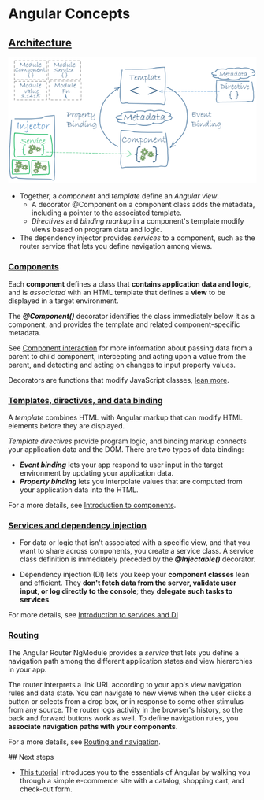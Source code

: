 # Angular Concepts

## [Architecture](https://angular.io/guide/architecture)

![architecture](assets/architecture.png)

- Together, a _component_ and _template_ define an _Angular view_.
  - A decorator @Component on a component class adds the metadata, including a pointer to the associated template.
  - _Directives_ and _binding markup_ in a component's template modify views based on program data and logic.
- The dependency injector provides _services_ to a component, such as the router service that lets you define navigation among views.

### [Components](https://angular.io/guide/architecture#components)

Each **component** defines a class that **contains application data and logic**, and is _associated_ with an HTML template that defines a **view** to be displayed in a target environment.

The **_@Component()_** decorator identifies the class immediately below it as a component, and provides the template and related component-specific metadata.

See [Component interaction](https://angular.io/guide/component-interaction) for more information about passing data from a parent to child component, intercepting and acting upon a value from the parent, and detecting and acting on changes to input property values.

Decorators are functions that modify JavaScript classes, [lean more](https://medium.com/google-developers/exploring-es7-decorators-76ecb65fb841#.x5c2ndtx0).

### [Templates, directives, and data binding](https://angular.io/guide/architecture#templates-directives-and-data-binding)

A _template_ combines HTML with Angular markup that can modify HTML elements before they are displayed.

_Template directives_ provide program logic, and binding markup connects your application data and the DOM. There are two types of data binding:

- _**Event binding**_ lets your app respond to user input in the target environment by updating your application data.
- _**Property binding**_ lets you interpolate values that are computed from your application data into the HTML.

For a more details, see [Introduction to components](https://angular.io/guide/architecture-components).

### [Services and dependency injection](https://angular.io/guide/architecture#services-and-dependency-injection)

- For data or logic that isn't associated with a specific view, and that you want to share across components, you create a service class. A service class definition is immediately preceded by the _**@Injectable()**_ decorator.

- Dependency injection (DI) lets you keep your **component classes** lean and efficient. They **don't fetch data from the server, validate user input, or log directly to the console**; they **delegate such tasks to services**.

For more details, see [Introduction to services and DI](https://angular.io/guide/architecture-services)

### [Routing](https://angular.io/guide/architecture#routing)

The Angular Router NgModule provides a _service_ that lets you define a navigation path among the different application states and view hierarchies in your app.

The router interprets a link URL according to your app's view navigation rules and data state. You can navigate to new views when the user clicks a button or selects from a drop box, or in response to some other stimulus from any source. The router logs activity in the browser's history, so the back and forward buttons work as well.
To define navigation rules, you **associate navigation paths with your components**.

For a more details, see [Routing and navigation](https://angular.io/guide/router).

## Next steps

- [This tutorial](ONLINE-STORE-CATALOG.md) introduces you to the essentials of Angular by walking you through a simple e-commerce site with a catalog, shopping cart, and check-out form.
